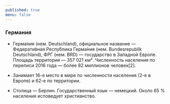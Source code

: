 ```yaml
---
published: true
menu: false
---
```

### Германия

- Герма́ния (нем. Deutschland), официальное название — Федерати́вная Респу́блика Герма́ния (нем. Bundesrepublik Deutschland), ФРГ (нем. BRD) — государство в Западной Европе. Площадь территории — 357 021 км². Численность населения по переписи 2016 года — более 82 миллионов человек[2].
- Занимает 16-е место в мире по численности населения (2-е в Европе) и 62-е по территории.

- Столица — Берлин. Государственный язык — немецкий. Около 65 % населения исповедует христианство.
